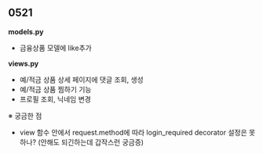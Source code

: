## 0521 

**models.py**
- 금융상품 모델에 like추가

**views.py**
- 예/적금 상품 상세 페이지에 댓글 조회, 생성
- 예/적금 상품 찜하기 기능
- 프로필 조회, 닉네임 변경

※ 궁금한 점
- view 함수 안에서 request.method에 따라 login_required decorator 설정은 못하나? (안해도 되긴하는데 갑작스런 궁금증)
